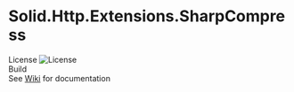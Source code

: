 # Solid.Http.Extensions.SharpCompress
License ![License](https://img.shields.io/github/license/mashape/apistatus.svg)   
Build   
See [Wiki](https://github.com/HX-Rd/Solid.Http.Extensions.SharpCompress/wiki) for documentation
